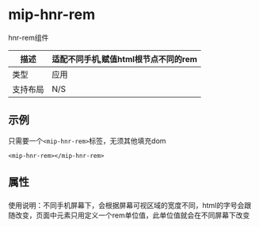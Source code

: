 # mip-hnr-rem

hnr-rem组件

描述|适配不同手机,赋值html根节点不同的rem
----|----
类型|应用
支持布局| N/S


## 示例

只需要一个`<mip-hnr-rem>`标签，无须其他填充dom

```
<mip-hnr-rem></mip-hnr-rem>
```

## 属性

###

使用说明：不同手机屏幕下，会根据屏幕可视区域的宽度不同，html的字号会跟随改变，页面中元素只用定义一个rem单位值，此单位值就会在不同屏幕下改变

